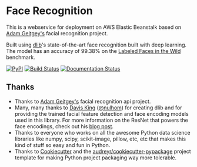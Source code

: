 # Face Recognition

This is a webservice for deployment on AWS Elastic Beanstalk based on [Adam Geitgey's](https://github.com/ageitgey/face_recognition) facial recognition project.

Built using [dlib](http://dlib.net/)'s state-of-the-art face recognition
built with deep learning. The model has an accuracy of 99.38% on the
[Labeled Faces in the Wild](http://vis-www.cs.umass.edu/lfw/) benchmark.


[![PyPI](https://img.shields.io/pypi/v/face_recognition.svg)](https://pypi.python.org/pypi/face_recognition)
[![Build Status](https://travis-ci.org/ageitgey/face_recognition.svg?branch=master)](https://travis-ci.org/ageitgey/face_recognition)
[![Documentation Status](https://readthedocs.org/projects/face-recognition/badge/?version=latest)](http://face-recognition.readthedocs.io/en/latest/?badge=latest)


## Thanks

* Thanks to [Adam Geitgey's](https://github.com/ageitgey/face_recognition) facial recognition api project.
* Many, many thanks to [Davis King](https://github.com/davisking) ([@nulhom](https://twitter.com/nulhom))
for creating dlib and for providing the trained facial feature detection and face encoding models
used in this library. For more information on the ResNet that powers the face encodings, check out
his [blog post](http://blog.dlib.net/2017/02/high-quality-face-recognition-with-deep.html).
* Thanks to everyone who works on all the awesome Python data science libraries like numpy, scipy, scikit-image,
pillow, etc, etc that makes this kind of stuff so easy and fun in Python.
* Thanks to [Cookiecutter](https://github.com/audreyr/cookiecutter) and the
[audreyr/cookiecutter-pypackage](https://github.com/audreyr/cookiecutter-pypackage) project template
for making Python project packaging way more tolerable.
